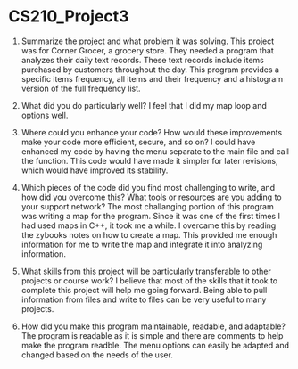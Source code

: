 # CS210_Project3

1) Summarize the project and what problem it was solving.
   This project was for Corner Grocer, a grocery store. They needed a program that analyzes their daily text records. These text records include
   items purchased by customers throughout the day. This program provides a specific items frequency, all items and their frequency and a histogram
   version of the full frequency list. 

2) What did you do particularly well?
   I feel that I did my map loop and options well. 

3) Where could you enhance your code? How would these improvements make your code more efficient, secure, and so on?
   I could have enhanced my code by having the menu separate to the main file and call the function. This code would have made it simpler for later
   revisions, which would have improved its stability.

4) Which pieces of the code did you find most challenging to write, and how did you overcome this? What tools or
   resources are you adding to your support network?
   The most challanging portion of this program was writing a map for the program. Since it was one of the first times I had used maps in C++, it 
   took me a while. I overcame this by reading the zybooks notes on how to create a map. This provided me enough information for me to write the map 
   and integrate it into analyzing information. 

5) What skills from this project will be particularly transferable to other projects or course work?
   I believe that most of the skills that it took to complete this project will help me going forward. Being able to pull information from files
   and write to files can be very useful to many projects. 

6) How did you make this program maintainable, readable, and adaptable?
   The program is readable as it is simple and there are comments to help make the program readble. 
   The menu options can easily be adapted and changed based on the needs of the user.

